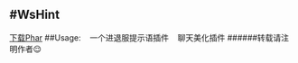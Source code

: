 #WsHint
------
[下载Phar](https://nbct01.baidupcs.com/file/b1a8b56d34b846f361d77798ef9fc0e6?bkt=p3-1400b1a8b56d34b846f361d77798ef9fc0e63007f2ac0000000010ea&fid=3695888769-250528-934135367524564&time=1488608701&sign=FDTAXGERLBHS-DCb740ccc5511e5e8fedcff06b081203-851Bcvd8ZYHyLIWx%2FPtKXKVOxc4%3D&to=67&size=4330&sta_dx=4330&sta_cs=2&sta_ft=phar&sta_ct=0&sta_mt=0&fm2=MH,Yangquan,Netizen-anywhere,,guangdongct&newver=1&newfm=1&secfm=1&flow_ver=3&pkey=1400b1a8b56d34b846f361d77798ef9fc0e63007f2ac0000000010ea&sl=80412750&expires=8h&rt=sh&r=583649991&mlogid=1451887239358822889&vuk=3695888769&vbdid=741346295&fin=WsHint_v1.1.1.phar&fn=WsHint_v1.1.1.phar&rtype=1&iv=0&dp-logid=1451887239358822889&dp-callid=0.1.1&hps=1&csl=20&csign=3b4M0wxCNlSJxA%2FlLoPFsaPCxRQ%3D&by=themis")
##Usage:
    一个进退服提示语插件
    聊天美化插件
######转载请注明作者:relieved:
